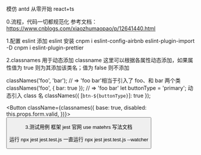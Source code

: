 模仿 antd 从零开始 react+ts

0.流程，代码一切都规范化
参考文档：https://www.cnblogs.com/xiaozhumaopao/p/12641440.html

1.配置 eslint
添加 eslint 安装
cnpm i eslint-config-airbnb eslint-plugin-import -D
cnpm i eslint-plugin-prettier

2.classnames 用于动态添加 classname
这里可以根据各属性动态添加，如果属性值为 true 则为其添加该类名；值为 false 则不添加

classNames('foo', 'bar'); // => 'foo bar'相当于引入了 foo、和 bar 两个类
classNames('foo', { bar: true }); // => 'foo bar'
let buttonType = 'primary'; 动态引入 class 名
classNames({ [`btn-${buttonType}`]: true });

<Button className={classnames({
base: true,
disabled: this.props.form.valid,
})}>
<Button/>

3.测试用例 框架 jest
官网 use matehrs 写法文档

运行 npx jest jest.test.js
一直运行 npx jest jest.test.js --watcher
